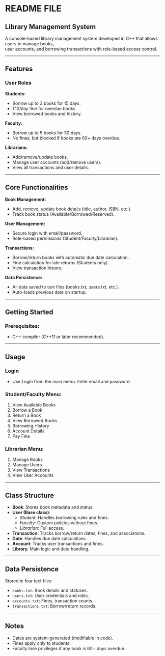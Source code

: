 # README FILE

## Library Management System

A console-based library management system developed in C++ that allows users to manage books,  
user accounts, and borrowing transactions with role-based access control.

---

## Features

### User Roles

**Students:**
- Borrow up to 3 books for 15 days.
- ₹10/day fine for overdue books.
- View borrowed books and history.

**Faculty:**
- Borrow up to 5 books for 30 days.
- No fines, but blocked if books are 60+ days overdue.

**Librarians:**
- Add/remove/update books.
- Manage user accounts (add/remove users).
- View all transactions and user details.

---

## Core Functionalities

**Book Management:**
- Add, remove, update book details (title, author, ISBN, etc.).
- Track book status (Available/Borrowed/Reserved).

**User Management:**
- Secure login with email/password.
- Role-based permissions (Student/Faculty/Librarian).

**Transactions:**
- Borrow/return books with automatic due date calculation.
- Fine calculation for late returns (Students only).
- View transaction history.

**Data Persistence:**
- All data saved to text files (books.txt, users.txt, etc.).
- Auto-loads previous data on startup.

---

## Getting Started

### Prerequisites:
- C++ compiler (C++11 or later recommended).

---

## Usage

### Login
- Use Login from the main menu. Enter email and password.

### Student/Faculty Menu:
1. View Available Books  
2. Borrow a Book  
3. Return a Book  
4. View Borrowed Books  
5. Borrowing History  
6. Account Details  
7. Pay Fine

### Librarian Menu:
1. Manage Books  
2. Manage Users  
3. View Transactions  
4. View User Accounts

---

## Class Structure

- **Book**: Stores book metadata and status.  
- **User (Base class)**:  
  - *Student*: Handles borrowing rules and fines.  
  - *Faculty*: Custom policies without fines.  
  - *Librarian*: Full access.  
- **Transaction**: Tracks borrow/return dates, fines, and associations.  
- **Date**: Handles due date calculations.  
- **Account**: Tracks user transactions and fines.  
- **Library**: Main logic and data handling.

---

## Data Persistence

Stored in four text files:
- `books.txt`: Book details and statuses.  
- `users.txt`: User credentials and roles.  
- `accounts.txt`: Fines, transaction counts.  
- `transactions.txt`: Borrow/return records.

---

## Notes

- Dates are system-generated (modifiable in code).  
- Fines apply only to students.  
- Faculty lose privileges if any book is 60+ days overdue.
